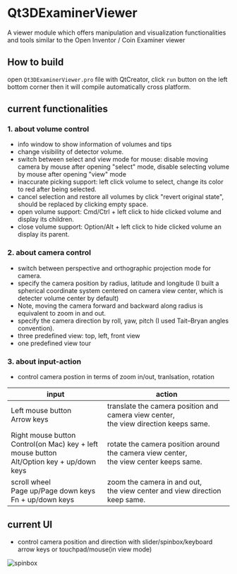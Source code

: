# Qt3DExaminerViewer
A viewer module which offers manipulation and visualization functionalities and tools similar to the Open Inventor / Coin Examiner viewer


## How to build

open `Qt3DExaminerViewer.pro` file with QtCreator, click `run` button on the left bottom corner then it will compile automatically cross platform.

## current functionalities

### 1. about volume control
- info window to show information of volumes and tips
- change visibility of detector volume.
- switch between select and view mode for mouse:  disable moving camera by mouse after opening "select" mode, disable selecting volume by mouse after opening "view" mode 
- inaccurate picking support: left click volume to select, change its color to red after being selected.
- cancel selection and restore all volumes by click "revert original state", should be replaced by clicking empty space.
- open volume support: Cmd/Ctrl + left click to hide clicked volume and display its children.
- close volume support: Option/Alt + left click to hide clicked volume an display its parent.

### 2. about camera control
- switch between perspective and orthographic projection mode for camera.
- specify the camera position by radius, latitude and longitude (I built a spherical coordinate system centered on camera view center, which is detecter volume center by default) 
- Note, moving the camera forward and backward along radius is equivalent to zoom in and out.
- specify the camera direction by roll, yaw, pitch (I used Tait–Bryan angles convention).
- three predefined view: top, left, front view
- one predefined view tour

### 3. about input-action 
- control camera postion in terms of zoom in/out, tranlsation, rotation

| input | action |
| ---- | ---- |
| Left mouse button<br>Arrow keys | translate the camera position and camera view center,<br>the view direction keeps same.|
| Right mouse button<br>Control(on Mac) key + left mouse button<br>Alt/Option key + up/down keys | rotate the camera position around the camera view center,<br>the view center keeps same.|
| scroll wheel<br>Page up/Page down keys<br>Fn + up/down keys | zoom the camera in and out,<br>the view center and view direction keep same. |
## current UI
- control camera position and direction with slider/spinbox/keyboard arrow keys or touchpad/mouse(in view mode)

![spinbox](https://firebasestorage.googleapis.com/v0/b/steam-key-269816.appspot.com/o/Screenshot%202020-07-03%20at%2023.59.31.png?alt=media&token=195f9f81-8f37-4560-9854-7f50f6e00a81)


